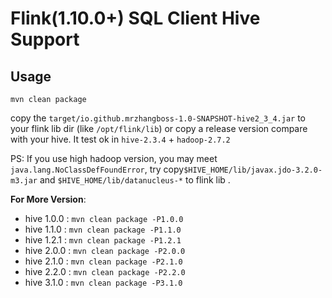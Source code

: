 # Flink(1.10.0+)  SQL Client Hive Support 

## Usage

    mvn clean package

copy the `target/io.github.mrzhangboss-1.0-SNAPSHOT-hive2_3_4.jar` to your flink lib dir (like `/opt/flink/lib`) or copy a release version compare with your hive.
It test ok in  `hive-2.3.4` + `hadoop-2.7.2`

PS: If you use high hadoop version, you may meet `java.lang.NoClassDefFoundError`, try copy`$HIVE_HOME/lib/javax.jdo-3.2.0-m3.jar` and `$HIVE_HOME/lib/datanucleus-*` to flink lib .

**For More Version**:

- hive 1.0.0 : `mvn clean package -P1.0.0`
- hive 1.1.0 : `mvn clean package -P1.1.0`
- hive 1.2.1 : `mvn clean package -P1.2.1`
- hive 2.0.0 : `mvn clean package -P2.0.0`
- hive 2.1.0 : `mvn clean package -P2.1.0`
- hive 2.2.0 : `mvn clean package -P2.2.0`
- hive 3.1.0 : `mvn clean package -P3.1.0`

